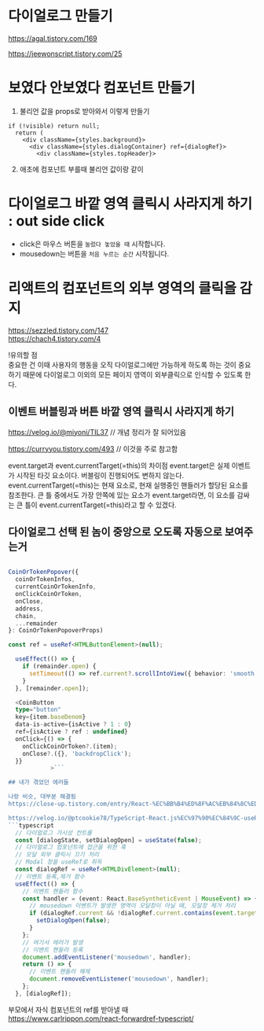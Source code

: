 # 다이얼로그 만들기

https://agal.tistory.com/169

https://jeewonscript.tistory.com/25
# 보였다 안보였다 컴포넌트 만들기
1. 불리언 값을 props로 받아와서 이렇게 만들기

```
if (!visible) return null;
  return (
    <div className={styles.background}>
      <div className={styles.dialogContainer} ref={dialogRef}>
        <div className={styles.topHeader}>
```
2. 애초에 컴포넌트 부를때 불리언 값이랑 같이

# 다이얼로그 바깥 영역 클릭시 사라지게 하기 : out side click

* click은 마우스 버튼을 `눌렀다 놓았을 때` 시작합니다.  
* mousedown는 버튼을 `처음 누르는 순간` 시작됩니다.
# 리액트의 컴포넌트의 외부 영역의 클릭을 감지
https://sezzled.tistory.com/147  
https://chach4.tistory.com/4  

!유의할 점  
중요한 건 이때 사용자의 행동을 오직 다이얼로그에만 가능하게 하도록 하는 것이 중요하기 때문에 다이얼로그 이외의 모든 페이지 영역이 외부클릭으로 인식할 수 있도록 한다.
## 이벤트 버블링과 버튼 바깥 영역 클릭시 사라지게 하기
https://velog.io/@miyoni/TIL37 // 개념 정리가 잘 되어있음
 
https://curryyou.tistory.com/493 // 이것을 주로 참고함

event.target과 event.currentTarget(=this)의 차이점
event.target은 실제 이벤트가 시작된 타깃 요소이다. 버블링이 진행되어도 변하지 않는다.
event.currentTarget(=this)는 현재 요소로, 현재 실행중인 핸들러가 할당된 요소를 참조한다.
큰 틀 중에서도 가장 안쪽에 있는 요소가 event.target라면, 이 요소를 감싸는 큰 틀이 event.currentTarget(=this)라고 할 수 있겠다.

## 다이얼로그 선택 된 놈이 중앙으로 오도록 자동으로 보여주는거 
```typescript  

CoinOrTokenPopover({
  coinOrTokenInfos,
  currentCoinOrTokenInfo,
  onClickCoinOrToken,
  onClose,
  address,
  chain,
  ...remainder
}: CoinOrTokenPopoverProps)

const ref = useRef<HTMLButtonElement>(null);

  useEffect(() => {
    if (remainder.open) {
      setTimeout(() => ref.current?.scrollIntoView({ behavior: 'smooth', block: 'center' }), 0);
    }
  }, [remainder.open]);

  <CoinButton
  type="button"
  key={item.baseDenom}
  data-is-active={isActive ? 1 : 0}
  ref={isActive ? ref : undefined}
  onClick={() => {
    onClickCoinOrToken?.(item);
    onClose?.({}, 'backdropClick');
  }}
            >```

## 내가 겪었던 에러들

나랑 비슷, 대부분 해결됨
https://close-up.tistory.com/entry/React-%EC%BB%B4%ED%8F%AC%EB%84%8C%ED%8A%B8-%ED%8A%B9%EC%A0%95-%EC%98%81%EC%97%AD-%EC%99%B8-%ED%81%B4%EB%A6%AD-%EA%B0%90%EC%A7%80

https://velog.io/@ptcookie78/TypeScript-React.js%EC%97%90%EC%84%9C-useRef-Hook-%EC%82%AC%EC%9A%A9%ED%95%98%EA%B8%B0
```typescript
  // 다이얼로그 가시성 컨트롤
  const [dialogState, setDialogOpen] = useState(false);
  // 다이얼로그 컴포넌트에 접근을 위한 훅
  // 모달 외부 클릭시 끄기 처리
  // Modal 창을 useRef로 취득
  const dialogRef = useRef<HTMLDivElement>(null);
  // 이벤트 등록,제거 함수
  useEffect(() => {
    // 이벤트 핸들러 함수
    const handler = (event: React.BaseSyntheticEvent | MouseEvent) => {
      // mousedown 이벤트가 발생한 영역이 모달창이 아닐 때, 모달창 제거 처리
      if (dialogRef.current && !dialogRef.current.contains(event.target)) {
        setDialogOpen(false);
      }
    };
    // 여기서 에러가 발생
    // 이벤트 핸들러 등록
    document.addEventListener('mousedown', handler);
    return () => {
      // 이벤트 핸들러 해제
      document.removeEventListener('mousedown', handler);
    };
  }, [dialogRef]);
```

부모에서 자식 컴포넌트의 ref를 받아낼 때  
https://www.carlrippon.com/react-forwardref-typescript/  